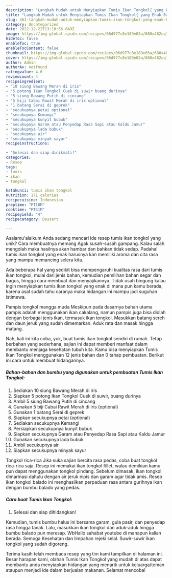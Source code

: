 ```yaml
---
description: "Langkah Mudah untuk Menyiapkan Tumis Ikan Tongkol{ yang Enak Banget"
title: "Langkah Mudah untuk Menyiapkan Tumis Ikan Tongkol{ yang Enak Banget"
slug: 461-langkah-mudah-untuk-menyiapkan-tumis-ikan-tongkol-yang-enak-banget
category: Uncategorized
date: 2022-12-22T13:10:56.049Z
image: https://img-global.cpcdn.com/recipes/06d977c0e189e03a/680x482cq70/tumis-ikan-tongkol-foto-resep-utama.jpg
hideToc: false
enableToc: true
enableTocContent: false
thumbnail: https://img-global.cpcdn.com/recipes/06d977c0e189e03a/680x482cq70/tumis-ikan-tongkol-foto-resep-utama.jpg
cover: https://img-global.cpcdn.com/recipes/06d977c0e189e03a/680x482cq70/tumis-ikan-tongkol-foto-resep-utama.jpg
author: Admin
authorAv: notfound
ratingvalue: 4.6
reviewcount: 4
recipeingredient:
- "10 siung Bawang Merah di iris"
- "5 potong Ikan Tongkol Cuek di suwir buang durinya"
- "5 siung Bawang Putih di cincang"
- "5 biji Cabai Rawit Merah di iris optional"
- "1 batang Serai di geprek"
- "secukupnya petai optional"
- "secukupnya Kemangi"
- "secukupnya kunyit bubuk"
- "secukupnya Garam atau Penyedap Rasa Sapi atau Kaldu Jamur"
- "secukupnya lada bubuk"
- "secukupnya air"
- "secukupnya minyak sayur"
recipeinstructions:

- "Selesai dan siap dinikmati!"
categories:
- Resep
tags:
- tumis
- ikan
- tongkol

katakunci: tumis ikan tongkol 
nutrition: 171 calories
recipecuisine: Indonesian
preptime: "PT18M"
cooktime: "PT41M"
recipeyield: "4"
recipecategory: Dessert

---
```



Asalamu'alaikum Anda sedang mencari ide resep tumis ikan tongkol yang unik? Cara membuatnya memang Agak susah-susah gampang. Kalau salah mengolah maka hasilnya akan hambar dan bahkan tidak sedap. Padahal tumis ikan tongkol yang enak harusnya kan memiliki aroma dan cita rasa yang mampu memancing selera kita.


Ada beberapa hal yang sedikit bisa mempengaruhi kualitas rasa dari tumis ikan tongkol, mulai dari jenis bahan, kemudian pemilihan bahan segar dan bagus, hingga cara membuat dan menyajikannya. Tidak usah bingung kalau ingin menyiapkan tumis ikan tongkol yang enak di mana pun kamu berada, karena asal sudah tahu caranya maka hidangan ini mampu jadi suguhan istimewa.

Pampis tongkol mangga muda Meskipun pada dasarnya bahan utama pampis adalah menggunakan ikan cakalang, namun pampis juga bisa diolah dengan berbagai jenis ikan, termasuk ikan tongkol. Masukkan batang sereh dan daun jeruk yang sudah dimemarkan. Aduk rata dan masak hingga matang.


Nah, kali ini kita coba, yuk, buat tumis ikan tongkol sendiri di rumah. Tetap berbahan yang sederhana, sajian ini dapat memberi manfaat dalam membantu menjaga kesehatan tubuh kita. Kamu bisa menyiapkan Tumis Ikan Tongkol menggunakan 12 jenis bahan dan 0 tahap pembuatan. Berikut ini cara untuk membuat hidangannya.

<!--inarticleads1-->

##### Bahan-bahan dan bumbu yang digunakan untuk pembuatan Tumis Ikan Tongkol:

1. Sediakan 10 siung Bawang Merah di iris
1. Siapkan 5 potong Ikan Tongkol Cuek di suwir, buang durinya
1. Ambil 5 siung Bawang Putih di cincang
1. Gunakan 5 biji Cabai Rawit Merah di iris (optional)
1. Gunakan 1 batang Serai di geprek
1. Siapkan secukupnya petai (optional)
1. Sediakan secukupnya Kemangi
1. Persiapkan secukupnya kunyit bubuk
1. Siapkan secukupnya Garam atau Penyedap Rasa Sapi atau Kaldu Jamur
1. Gunakan secukupnya lada bubuk
1. Ambil secukupnya air
1. Siapkan secukupnya minyak sayur


Tongkol rica-rica Jika suka sajian bercita rasa pedas, coba buat tongkol rica-rica saja. Resep ini memakai ikan tongkol fillet, walau demikian kamu pun dapat menggunakan tongkol pindang. Sebelum dimasak, ikan tongkol dimarinasi dahulu dengan air jeruk nipis dan garam agar tidak amis. Resep ikan tongkol balado ini menghasilkan perpaduan rasa antara gurihnya ikan dengan bumbu balado yang pedas. 

<!--inarticleads2-->

##### Cara buat Tumis Ikan Tongkol:


1. Selesai dan siap dihidangkan!

Kemudian, tumis bumbu halus ini bersama garam, gula pasir, dan penyedap rasa hingga tanak. Lalu, masukkan ikan tongkol dan aduk-aduk hingga bumbu balado pun meresap. WbHallo sahabat youtube di manapun kalian berada. Semoga Kesehatan dan limpahan rejeki selal. Suwir-suwir ikan tongkol yang sudah digoreng. 

Terima kasih telah membaca resep yang tim kami tampilkan di halaman ini. Besar harapan kami, olahan Tumis Ikan Tongkol yang mudah di atas dapat membantu anda menyiapkan hidangan yang menarik untuk keluarga/teman ataupun menjadi ide dalam berjualan makanan. Selamat mencoba!
